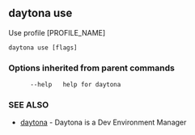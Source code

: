## daytona use

Use profile [PROFILE_NAME]

```
daytona use [flags]
```

### Options inherited from parent commands

```
      --help   help for daytona
```

### SEE ALSO

* [daytona](daytona.md)	 - Daytona is a Dev Environment Manager

